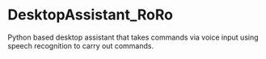 # DesktopAssistant_RoRo
Python based desktop assistant that takes commands via  voice input using speech recognition to carry out commands.
